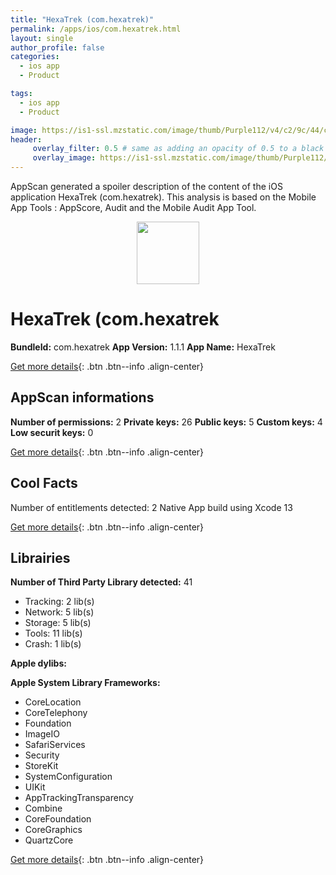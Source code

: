 ```yaml
---
title: "HexaTrek (com.hexatrek)"
permalink: /apps/ios/com.hexatrek.html
layout: single
author_profile: false
categories: 
  - ios app 
  - Product 

tags: 
  - ios app 
  - Product 

image: https://is1-ssl.mzstatic.com/image/thumb/Purple112/v4/c2/9c/44/c29c444e-fd96-43ca-a435-227a87994868/AppIcon-1x_U007emarketing-0-7-0-85-220.png/512x512bb.jpg
header: 
     overlay_filter: 0.5 # same as adding an opacity of 0.5 to a black background
     overlay_image: https://is1-ssl.mzstatic.com/image/thumb/Purple112/v4/c2/9c/44/c29c444e-fd96-43ca-a435-227a87994868/AppIcon-1x_U007emarketing-0-7-0-85-220.png/512x512bb.jpg
---
```

AppScan generated a spoiler description of the content of the iOS application HexaTrek (com.hexatrek). This analysis is based on the Mobile App Tools : AppScore, Audit and the Mobile Audit App Tool.

  
  
<div style="text-align: center;"><img src="https://is1-ssl.mzstatic.com/image/thumb/Purple112/v4/c2/9c/44/c29c444e-fd96-43ca-a435-227a87994868/AppIcon-1x_U007emarketing-0-7-0-85-220.png/512x512bb.jpg" width="100" height="100"></div>  
  
# HexaTrek (com.hexatrek

**BundleId:** com.hexatrek
**App Version:** 1.1.1
**App Name:** HexaTrek


[Get more details](/pricing.html){: .btn .btn--info .align-center}  
  
## AppScan informations 

**Number of permissions:** 2
**Private keys:** 26
**Public keys:** 5
**Custom keys:** 4
**Low securit keys:** 0
  
[Get more details](/pricing.html){: .btn .btn--info .align-center}

## Cool Facts

Number of entitlements detected: 2
Native App
build using Xcode 13
  
[Get more details](/pricing.html){: .btn .btn--info .align-center}

## Librairies 
**Number of Third Party Library detected:** 41
- Tracking: 2 lib(s)
- Network: 5 lib(s)
- Storage: 5 lib(s)
- Tools: 11 lib(s)
- Crash: 1 lib(s)

**Apple dylibs:**


**Apple System Library Frameworks:**
- CoreLocation
- CoreTelephony
- Foundation
- ImageIO
- SafariServices
- Security
- StoreKit
- SystemConfiguration
- UIKit
- AppTrackingTransparency
- Combine
- CoreFoundation
- CoreGraphics
- QuartzCore


  
[Get more details](/pricing.html){: .btn .btn--info .align-center}

